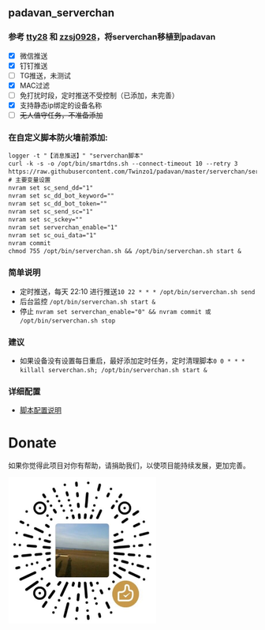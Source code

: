 ## padavan_serverchan
### 参考 [tty28](https://github.com/tty228/luci-app-serverchan) 和 [zzsj0928](https://github.com/zzsj0928/luci-app-serverchand)，将serverchan移植到padavan
* [x] 微信推送
* [x] 钉钉推送
* [ ] TG推送，未测试
* [x] MAC过滤
* [ ] 免打扰时段，定时推送不受控制（已添加，未完善）
* [x] 支持静态ip绑定的设备名称
* [ ] ~~无人值守任务，不准备添加~~
### 在自定义脚本防火墙前添加:
```
logger -t "【消息推送】" "serverchan脚本"
curl -k -s -o /opt/bin/smartdns.sh --connect-timeout 10 --retry 3 https://raw.githubusercontent.com/Twinzo1/padavan/master/serverchan/serverchan.sh
# 主要变量设置
nvram set sc_send_dd="1"
nvram set sc_dd_bot_keyword=""
nvram set sc_dd_bot_token=""
nvram set sc_send_sc="1"
nvram set sc_sckey=""
nvram set serverchan_enable="1"
nvram set sc_oui_data="1"
nvram commit
chmod 755 /opt/bin/serverchan.sh && /opt/bin/serverchan.sh start &
```
### 简单说明
* 定时推送，每天 22:10 进行推送```10 22 * * * /opt/bin/serverchan.sh send```
* 后台监控 ```/opt/bin/serverchan.sh start &```
* 停止 ```nvram set serverchan_enable="0" && nvram commit 或 /opt/bin/serverchan.sh stop```
### 建议
* 如果设备没有设置每日重启，最好添加定时任务，定时清理脚本```0 0 * * * killall serverchan.sh; /opt/bin/serverchan.sh start &```
### 详细配置
* [脚本配置说明](https://github.com/Twinzo1/padavan/blob/master/serverchan/config.md)
# Donate
如果你觉得此项目对你有帮助，请捐助我们，以使项目能持续发展，更加完善。

<img src="https://github.com/Twinzo1/padavan/blob/master/sundry/1.jpg" width = "300" alt="图片描述" align=center />
